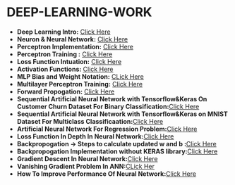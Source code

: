 # DEEP-LEARNING-WORK

- **Deep Learning Intro:** [Click Here](https://github.com/KARTIKPARATKAR/DEEP-LEARNING-WORK/blob/main/DeepLearningIntro.txt)
- **Neuron & Neural Network:** [Click Here](https://github.com/KARTIKPARATKAR/DEEP-LEARNING-WORK/blob/main/Neuron%26NeuralNetwork.ipynb)
- **Perceptron Implementation:** [Click Here](https://github.com/KARTIKPARATKAR/DEEP-LEARNING-WORK/blob/main/PerceptronImplementation.ipynb)
- **Perceptron Training :** [Click Here](https://github.com/KARTIKPARATKAR/DEEP-LEARNING-WORK/blob/main/PerceptronTraining%26Finding'w'%26'b'ValuesInPerceptron.ipynb)
- **Loss Function Intuation:** [Click Here](https://github.com/KARTIKPARATKAR/DEEP-LEARNING-WORK/blob/main/LossFunctionIntuation.ipynb)
- **Activation Functions:** [Click Here](https://github.com/KARTIKPARATKAR/DEEP-LEARNING-WORK/blob/main/ActivationFunction.ipynb)
- **MLP Bias and Weight Notation:** [CLick Here](https://github.com/KARTIKPARATKAR/DEEP-LEARNING-WORK/blob/main/MultilayerPerceptronNotation.ipynb)
- **Multilayer Perceptron Training:** [Click Here](https://github.com/KARTIKPARATKAR/DEEP-LEARNING-WORK/blob/main/MultilayerPerceptron.ipynb)
- **Forward Propogation:** [Click Here](https://github.com/KARTIKPARATKAR/DEEP-LEARNING-WORK/blob/main/ForwardPropogation.ipynb)
- **Sequential Artificial Neural Network with Tensorflow&Keras On Customer Churn Dataset For Binary Classification:**[Click Here](https://github.com/KARTIKPARATKAR/DEEP-LEARNING-WORK/blob/main/CustomerChurnPredictionUsingANN.ipynb)
- **Sequential Artificial Neural Network with Tensorflow&Keras on MNIST Dataset For Multiclass Classificaation:**[Click Here](https://github.com/KARTIKPARATKAR/DEEP-LEARNING-WORK/blob/main/MNIST_classification.ipynb)
- **Artificial Neural Network For Regression Problem:**[Click Here](https://github.com/KARTIKPARATKAR/DEEP-LEARNING-WORK/blob/main/ANN_For__Regression_Problem.ipynb)
- **Loss Function In Depth In Neural Network:**[Click Here](https://github.com/KARTIKPARATKAR/DEEP-LEARNING-WORK/blob/main/LossFunctonsInNeuralNetwork.ipynb)
- **Backpropogation -> Steps to calculate updated w and b :**[Click Here](https://github.com/KARTIKPARATKAR/DEEP-LEARNING-WORK/blob/main/Backpropogation.ipynb)
- **Backpropogation Implementation without KERAS library:**[Click Here](https://github.com/KARTIKPARATKAR/DEEP-LEARNING-WORK/blob/main/Backpropogation_Implementation.ipynb)
- **Gradient Descent In Neural Network:**[Click Here](https://github.com/KARTIKPARATKAR/DEEP-LEARNING-WORK/blob/main/GradientDescentInNeuralNetwork.ipynb)
- **Vanishing Gradient Problem In ANN:**[CLick Her](https://github.com/KARTIKPARATKAR/DEEP-LEARNING-WORK/blob/main/VanishingGradientProblemInANN.ipynb)
- **How To Improve Performance Of Neural Network:**[Click Here](https://github.com/KARTIKPARATKAR/DEEP-LEARNING-WORK/blob/main/HowToImprovePerformanceOfANN.ipynb)
